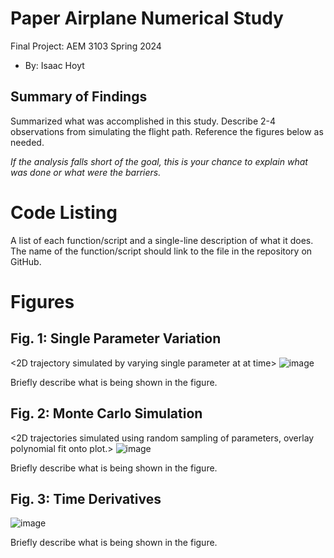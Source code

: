  # Paper Airplane Numerical Study
  Final Project: AEM 3103 Spring 2024

  - By: Isaac Hoyt

  ## Summary of Findings
  <Show the variations studied in a table>

  Summarized what was accomplished in this study.  Describe 2-4 observations from simulating the flight path.
  Reference the figures below as needed.

  *If the analysis falls short of the goal, this is your chance to explain what was done or what were the barriers.*
 
  # Code Listing
  A list of each function/script and a single-line description of what it does.  The name of the function/script should link to the file in the repository on GitHub.


  # Figures

  ## Fig. 1: Single Parameter Variation
  <2D trajectory simulated by varying single parameter at at time>
![image](https://github.com/IHOYTUMN/AEM3103FinalProject/assets/167821413/605d2810-0476-4ae4-bb66-926a1b801aad)




  Briefly describe what is being shown in the figure.

  ## Fig. 2: Monte Carlo Simulation
  <2D trajectories simulated using random sampling of parameters, overlay polynomial fit onto plot.>
  ![image](https://github.com/IHOYTUMN/AEM3103FinalProject/assets/167821413/93c1d9fa-f4d8-4b3e-b307-4d415801048e)


  Briefly describe what is being shown in the figure.

 ## Fig. 3: Time Derivatives
 <Time-derivative of height and range for the fitted trajectory>
  
![image](https://github.com/IHOYTUMN/AEM3103FinalProject/assets/167821413/a38604e4-f084-433b-ac6e-3af996e1c03b)





  Briefly describe what is being shown in the figure.
